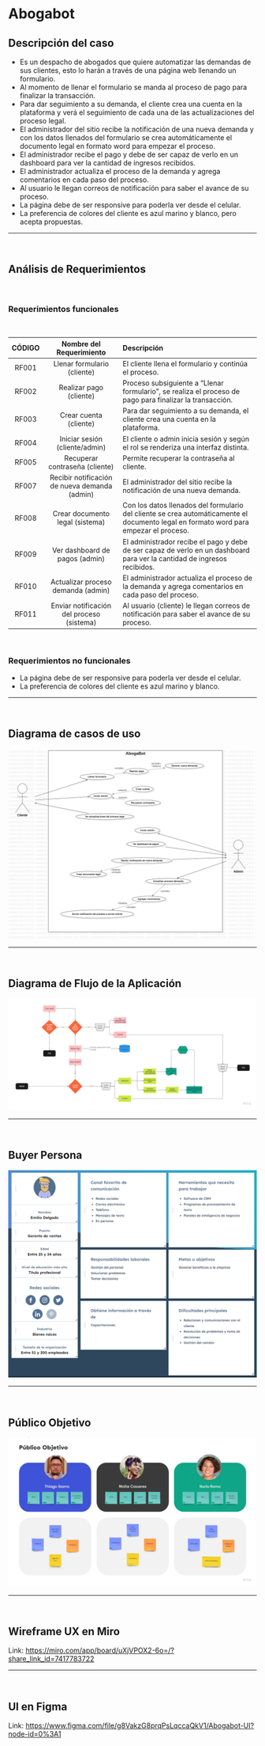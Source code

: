 # Abogabot
## Descripción del caso
- Es un despacho de abogados que quiere automatizar las demandas de sus clientes, esto lo harán a través de una página web llenando un formulario.
- Al momento de llenar el formulario se manda al proceso de pago para finalizar la transacción.
- Para dar seguimiento a su demanda, el cliente crea una cuenta en la plataforma y verá el seguimiento de cada una de las actualizaciones del proceso legal.
- El administrador del sitio recibe la notificación de una nueva demanda y con los datos llenados del formulario se crea automáticamente el documento legal en formato word para empezar el proceso.
- El administrador recibe el pago y debe de ser capaz de verlo en un dashboard para ver la cantidad de ingresos recibidos.
- El administrador actualiza el proceso de la demanda y agrega comentarios en cada paso del proceso.
- Al usuario le llegan correos de notificación para saber el avance de su proceso.
- La página debe de ser responsive para poderla ver desde el celular.
- La preferencia de colores del cliente es azul marino y blanco, pero acepta propuestas.
<hr/>
<br>

## Análisis de Requerimientos
<br>

### Requerimientos funcionales
<br>

| CÓDIGO | Nombre del Requerimiento | Descripción |
|:-------------------:|:---:|:---|
| RF001 | Llenar formulario (cliente) | El cliente llena el formulario y continúa el proceso. |
| RF002 | Realizar pago (cliente) | Proceso subsiguiente a “Llenar formulario”, se realiza el proceso de pago para finalizar la transacción. |
| RF003 | Crear cuenta (cliente) | Para dar seguimiento a su demanda, el cliente crea una cuenta en la plataforma. |
| RF004 | Iniciar sesión (cliente/admin) | El cliente o admin inicia sesión y según el rol se renderiza una interfaz distinta. |
| RF005 | Recuperar contraseña (cliente) | Permite recuperar la contraseña al cliente. |
| RF007 | Recibir notificación de nueva demanda (admin) | El administrador del sitio recibe la notificación de una nueva demanda. |
| RF008 | Crear documento legal (sistema) | Con los datos llenados del formulario del cliente se crea automáticamente el documento legal en formato word para empezar el proceso. |
| RF009 | Ver dashboard de pagos (admin) | El administrador recibe el pago y debe de ser capaz de verlo en un dashboard para ver la cantidad de ingresos recibidos. |
| RF010 | Actualizar proceso demanda (admin) | El administrador actualiza el proceso de la demanda y agrega comentarios en cada paso del proceso. |
| RF011 | Enviar notificación del proceso (sistema) | Al usuario (cliente) le llegan correos de notificación para saber el avance de su proceso. |


<br>

### Requerimientos no funcionales
- La página debe de ser responsive para poderla ver desde el celular.
- La preferencia de colores del cliente es azul marino y blanco.
<hr/>
<br>

## Diagrama de casos de uso
![diagrama-de-casos-de-uso](./img/diagrama-de-casos-de-uso.jpg)
<hr/>
<br>

## Diagrama de Flujo de la Aplicación
![diagrama-de-flujo](./img/diagrama-de-flujo.jpg)
<hr/>
<br>

## Buyer Persona
![buyer-persona](./img/buyer-persona.png)
<hr/>
<br>

## Público Objetivo
![publico-objetivo](./img/publico-objetivo.jpg)
<hr/>
<br>

## Wireframe UX en Miro
Link: https://miro.com/app/board/uXjVPOX2-6o=/?share_link_id=7417783722
<hr/>
<br>

## UI en Figma
Link: https://www.figma.com/file/g8VakzG8prqPsLqccaQkV1/Abogabot-UI?node-id=0%3A1



